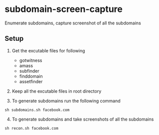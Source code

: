 # subdomain-screen-capture
Enumerate subdomains, capture screenshot of all the subdomains

## Setup

1. Get the excutable files for following
   - gotwitness
   - amass
   - subfinder
   - finddomain
   - assetfinder

2. Keep all the excutable files in root directory

3. To generate subdomains run the following command

```
sh subdomains.sh facebook.com
```

4. To generate subdomains and take screenshots of all the subdomains

```
sh recon.sh facebook.com
```
   
